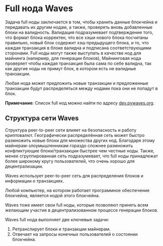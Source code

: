 # Full нода Waves

Задача full ноды заключается в том, чтобы хранить данные блокчейна и передавать их другим нодам, а также, проверять вновь добавленные блоки на валидность. Валидация подразумевает подтверждение того, что формат блока корректен, что все хэши нового блока посчитаны правильно, новый блок содержит хэш предыдущего блока, и то, что каждая транзакция в блоке валидна и подписана соответствующими сторонами. Full ноды могут также выступать в качестве нод для майнинга (напирмер, для генерации блоков), Майнинговая нода проверяет чтобы каждая транзакция была сама по себе валидна, так как другие ноды не примут блок, в котором есть не валидные транзакции.

Любая нода может предложить новые транзакции и предложенные транзакции будут распределяться между нодами пока они не попадут в блок.

**Примечание**: Список full нод можно найти по адресу [dev.pywaves.org](http://dev.pywaves.org/generators/).

## Структура сети Waves

Структура peer-to-peer сети влияет на безопасность и работу криптовалют. Географически распределённая сеть может быстро размножить новые блоки для множества других нод. Благодаря этому майнерам-злоумышленникам гораздо сложнее размножить конфликтующие блоки/транзакции быстрее чем честные ноды. Также, менее сгруппированная сеть подразумевает, что full ноды принадлежат более широкому кругу пользователей, что очень хорошо для децентрализации.

Waves использует peer-to-peer сеть для распределения блоков и информации о транзакциях.

Любой компьютер, на котором работает программное обеспечение блокчейна, является нодой этого блокчейна.

Waves тоже имеет свои full ноды, которые позволяют принять всем желающим участие в децентрализованном процессе генерации блоков.

Waves full нода выполняет две ключевые задачи:

1. Ретранслирует блоки и транзакции майнерам.
2. Отвечает на запросы конечных пользователей о состоянии блокчейна.
